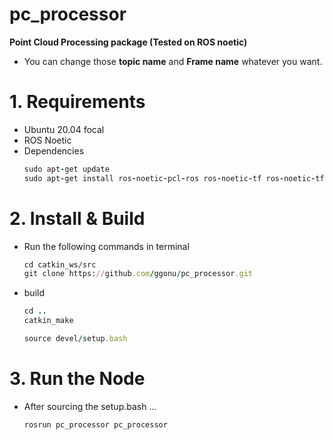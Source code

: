 # pc_processor
**Point Cloud Processing package (Tested on ROS noetic)**
- You can change those **topic name** and **Frame name** whatever you want.

# 1. Requirements
- Ubuntu 20.04 focal
- ROS Noetic
- Dependencies
  ```ruby
  sudo apt-get update
  sudo apt-get install ros-noetic-pcl-ros ros-noetic-tf ros-noetic-tf2-ros ros-noetic-cv-bridge ros-noetic-pcl-ros libopencv-dev python3-opencv
  ```

# 2. Install & Build
- Run the following commands in terminal
  ```ruby
  cd catkin_ws/src
  git clone https://github.com/ggonu/pc_processor.git
  ```
- build
  ```ruby
  cd ..
  catkin_make
  ```
  ```ruby
  source devel/setup.bash
  ```
# 3. Run the Node
- After sourcing the setup.bash ...
  ```ruby
  rosrun pc_processor pc_processor
  ```
